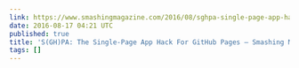 ```yaml
---
link: https://www.smashingmagazine.com/2016/08/sghpa-single-page-app-hack-github-pages/
date: 2016-08-17 04:21 UTC
published: true
title: 'S(GH)PA: The Single-Page App Hack For GitHub Pages – Smashing Magazine'
tags: []
---
```



